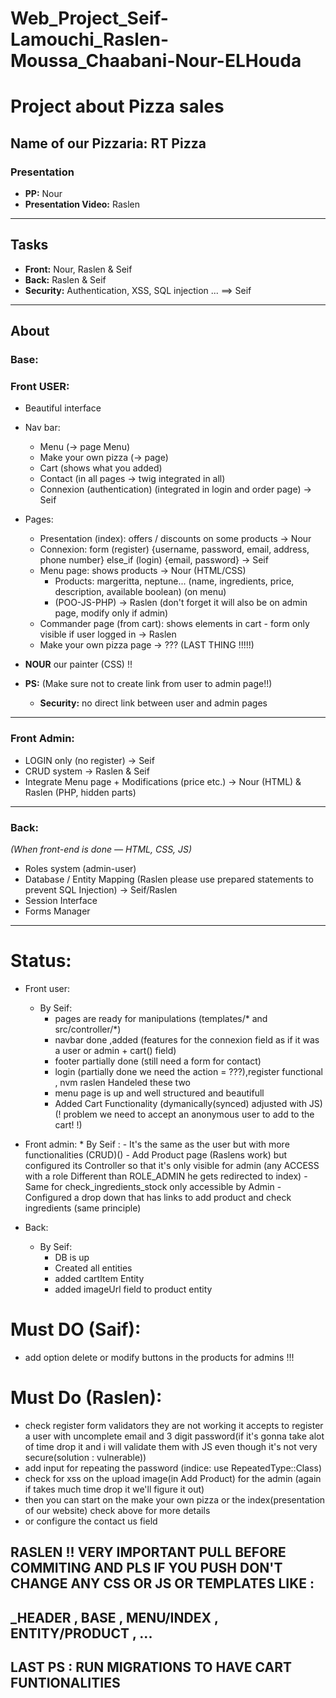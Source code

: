 # Web_Project_Seif-Lamouchi_Raslen-Moussa_Chaabani-Nour-ELHouda

# Project about Pizza sales

## Name of our Pizzaria: RT Pizza

### Presentation
- **PP:** Nour  
- **Presentation Video:** Raslen

---

## Tasks

- **Front:** Nour, Raslen & Seif  
- **Back:** Raslen & Seif  
- **Security:** Authentication, XSS, SQL injection ... ==> Seif

---

## About

### Base:

### Front USER:

- Beautiful interface
- Nav bar:  
  - Menu (→ page Menu)  
  - Make your own pizza (→ page)  
  - Cart (shows what you added)  
  - Contact (in all pages → twig integrated in all)  
  - Connexion (authentication) (integrated in login and order page) → Seif

- Pages:  
  - Presentation (index): offers / discounts on some products → Nour  
  - Connexion: form (register) {username, password, email, address, phone number} else_if (login) {email, password} → Seif  
  - Menu page: shows products → Nour (HTML/CSS)  
    - Products: margeritta, neptune... (name, ingredients, price, description, available boolean) (on menu)  
    - (POO-JS-PHP) → Raslen (don't forget it will also be on admin page, modify only if admin)  
  - Commander page (from cart): shows elements in cart - form only visible if user logged in → Raslen  
  - Make your own pizza page → ??? (LAST THING !!!!!)  

- **NOUR** our painter (CSS) !!

- **PS:** (Make sure not to create link from user to admin page!!)  
  - **Security:** no direct link between user and admin pages

---

### Front Admin:

- LOGIN only (no register) → Seif  
- CRUD system → Raslen & Seif  
- Integrate Menu page + Modifications (price etc.) → Nour (HTML) & Raslen (PHP, hidden parts)  

---

### Back:

*(When front-end is done — HTML, CSS, JS)*

- Roles system (admin-user)  
- Database / Entity Mapping (Raslen please use prepared statements to prevent SQL Injection) -> Seif/Raslen 
- Session Interface  
- Forms Manager 

---

# Status:

- Front user: 
    * By Seif:
        - pages are ready for manipulations (templates/* and src/controller/*)
        - navbar done ,added (features for the connexion field as if it was a user or admin + cart() field)
        - footer partially done (still need a form for contact)
        - login (partially done we need the action = ???),register functional , nvm raslen Handeled these two
        - menu page is up and well structured and beautifull
        - Added Cart Functionality (dymanically(synced) adjusted with JS)(! problem we need to accept an anonymous user to add to the cart! !)

- Front admin: 
      * By Seif :
          - It's the same as the user but with more functionalities (CRUD)()
          - Add Product page (Raslens work) but configured its Controller so that it's only visible for admin (any ACCESS with a role Different than ROLE_ADMIN he gets redirected to index)
          - Same for check_ingredients_stock only accessible by Admin
          - Configured a drop down that has links to add product and check ingredients (same principle)


- Back:
    * By Seif:
        - DB is up 
        - Created all entities
        - added cartItem Entity
        - added imageUrl field to product entity

# Must DO (Saif):
  - add option delete or modify buttons in the products for admins !!!
# Must Do (Raslen):
  - check register form validators they are not working it accepts to register a user with uncomplete email and 3 digit password(if it's gonna take alot of time drop it and i will validate them with JS even though it's not very secure(solution : vulnerable))
  - add input for repeating the password (indice: use RepeatedType::Class)
  - check for xss on the upload image(in Add Product) for the admin (again if takes much time drop it we'll figure it out)
  - then you can start on the make your own pizza or the index(presentation of our website) check above for more details
  - or configure the contact us field
## RASLEN !! VERY IMPORTANT PULL BEFORE COMMITING AND PLS IF YOU PUSH DON'T CHANGE ANY CSS OR JS OR TEMPLATES LIKE :
##  _HEADER , BASE , MENU/INDEX , ENTITY/PRODUCT , ...
## LAST PS : RUN MIGRATIONS TO HAVE CART FUNTIONALITIES
